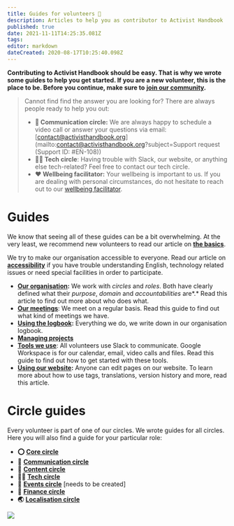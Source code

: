 ```yaml
---
title: Guides for volunteers 📖
description: Articles to help you as contributor to Activist Handbook 
published: true
date: 2021-11-11T14:25:35.081Z
tags: 
editor: markdown
dateCreated: 2020-08-17T10:25:40.098Z
---
```


**Contributing to Activist Handbook should be easy. That is why we wrote some guides to help you get started. If you are a new volunteer, this is the place to be. Before you continue, make sure to** [**join our community**](/join)**.**

> Cannot find find the answer you are looking for? There are always people ready to help you out:
> 
> -   **💬 Communication circle:** We are always happy to schedule a video call or answer your questions via email: [contact@activisthandbook.org](mailto:contact@activisthandbook.org?subject=Support request (Support ID: #EN-108))
> -   **👩‍💻 Tech circle**: Having trouble with Slack, our website, or anything else tech-related? Feel free to contact our tech circle.
> -   **❤️ Wellbeing facilitator:** Your wellbeing is important to us. If you are dealing with personal circumstances, do not hesitate to reach out to our [wellbeing facilitator](wellbeing).

# Guides

We know that seeing all of these guides can be a bit overwhelming. At the very least, we recommend new volunteers to read our article on [**the basics**](basics).

We try to make our organisation accessible to everyone. Read our article on [**accessibility**](accessibility) if you have trouble understanding English, technology related issues or need special facilities in order to participate.

-   [**Our organisation**](organisation)**:** We work with *circles* and *roles*. Both have clearly defined what their *purpose*, *domain* and *accountabilities* are*.* Read this article to find out more about who does what.
-   [**Our meetings**](meetings): We meet on a regular basis. Read this guide to find out what kind of meetings we have.
-   [**Using the logbook**](logbook)**:** Everything we do, we write down in our organisation logbook.
-   [**Managing projects**](managing-projects)
-   [**Tools we use**](tools): All volunteers use Slack to communicate. Google Workspace is for our calendar, email, video calls and files. Read this guide to find out how to get started with these tools.
-   [**Using our website**](website)**:** Anyone can edit pages on our website. To learn more about how to use tags, translations, version history and more, read this article.

# Circle guides

Every volunteer is part of one of our circles. We wrote guides for all circles. Here you will also find a guide for your particular role:

-   **⭕️** [**Core circle**](core)
-   **💬** [**Communication circle**](communication)
-   **📝** [**Content circle**](content)
-   **👩‍💻** [**Tech circle**](tech)
-    **📆** [**Events circle**](events) \[needs to be created\]
-   **🤑** [**Finance circle**](finance)
-   **🌏** [**Localisation circle**](localisation)

![](/illustration-support-min.png)
